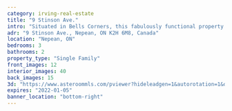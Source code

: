 ```yaml
---
category: irving-real-estate
title: "9 Stinson Ave."
intro: "Situated in Bells Corners, this fabulously functional property on a huge piece of land is one you need to see!"
adr: "9 Stinson Ave., Nepean, ON K2H 6M8, Canada"
location: "Nepean, ON"
bedrooms: 3
bathrooms: 2
property_type: "Single Family"
front_images: 12
interior_images: 40
back_images: 15
3d: "https://www.asteroommls.com/pviewer?hideleadgen=1&autorotation=1&defaultviewdollhouse=0&showdollhousehotspot=1&stopbgaudio=1&autonav=0&token=nlbZCFIRo0ONhXemhyGt0Q"
expires: "2022-01-05"
banner_location: "bottom-right"
---
```

